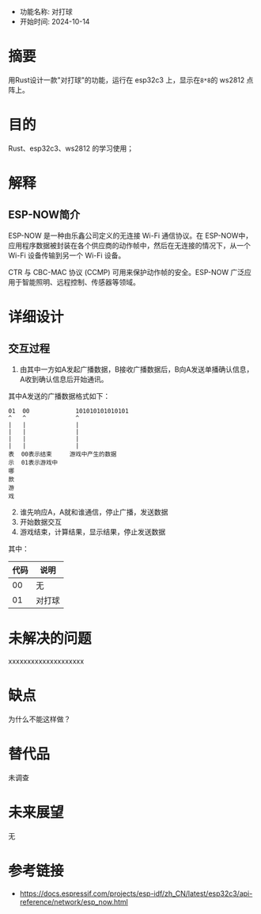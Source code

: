 - 功能名称: 对打球
- 开始时间: 2024-10-14

# 摘要

用Rust设计一款"对打球"的功能，运行在 esp32c3 上，显示在`8*8`的 ws2812 点阵上。

# 目的

Rust、esp32c3、ws2812 的学习使用；

# 解释

## ESP-NOW简介

ESP-NOW 是一种由乐鑫公司定义的无连接 Wi-Fi 通信协议。在 ESP-NOW中，应用程序数据被封装在各个供应商的动作帧中，然后在无连接的情况下，从一个 Wi-Fi 设备传输到另一个 Wi-Fi 设备。

CTR 与 CBC-MAC 协议 (CCMP) 可用来保护动作帧的安全。ESP-NOW 广泛应用于智能照明、远程控制、传感器等领域。

# 详细设计

## 交互过程

1. 由其中一方如A发起广播数据，B接收广播数据后，B向A发送单播确认信息，A收到确认信息后开始通讯。

其中A发送的广播数据格式如下：

```
01  00             101010101010101
^   ^              ^
|   |              |
|   |              |
|   |              |
|   |              |
表  00表示结束     游戏中产生的数据
示  01表示游戏中
哪
款
游
戏
```

2. 谁先响应A，A就和谁通信，停止广播，发送数据
3. 开始数据交互
4. 游戏结束，计算结果，显示结果，停止发送数据

其中：

| 代码 | 说明   |
| ---- | ------ |
| 00   | 无     |
| 01   | 对打球 |

# 未解决的问题

xxxxxxxxxxxxxxxxxxxx

# 缺点

为什么不能这样做？

# 替代品

未调查

# 未来展望

无

# 参考链接

- https://docs.espressif.com/projects/esp-idf/zh_CN/latest/esp32c3/api-reference/network/esp_now.html
